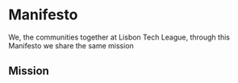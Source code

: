 # Manifesto
We, the communities together at Lisbon Tech League, through this Manifesto we share the same mission

## Mission
